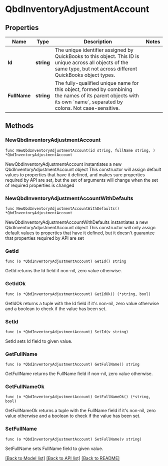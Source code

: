 # QbdInventoryAdjustmentAccount

## Properties

Name | Type | Description | Notes
------------ | ------------- | ------------- | -------------
**Id** | **string** | The unique identifier assigned by QuickBooks to this object. This ID is unique across all objects of the same type, but not across different QuickBooks object types. | 
**FullName** | **string** | The fully-qualified unique name for this object, formed by combining the names of its parent objects with its own &#x60;name&#x60;, separated by colons. Not case-sensitive. | 

## Methods

### NewQbdInventoryAdjustmentAccount

`func NewQbdInventoryAdjustmentAccount(id string, fullName string, ) *QbdInventoryAdjustmentAccount`

NewQbdInventoryAdjustmentAccount instantiates a new QbdInventoryAdjustmentAccount object
This constructor will assign default values to properties that have it defined,
and makes sure properties required by API are set, but the set of arguments
will change when the set of required properties is changed

### NewQbdInventoryAdjustmentAccountWithDefaults

`func NewQbdInventoryAdjustmentAccountWithDefaults() *QbdInventoryAdjustmentAccount`

NewQbdInventoryAdjustmentAccountWithDefaults instantiates a new QbdInventoryAdjustmentAccount object
This constructor will only assign default values to properties that have it defined,
but it doesn't guarantee that properties required by API are set

### GetId

`func (o *QbdInventoryAdjustmentAccount) GetId() string`

GetId returns the Id field if non-nil, zero value otherwise.

### GetIdOk

`func (o *QbdInventoryAdjustmentAccount) GetIdOk() (*string, bool)`

GetIdOk returns a tuple with the Id field if it's non-nil, zero value otherwise
and a boolean to check if the value has been set.

### SetId

`func (o *QbdInventoryAdjustmentAccount) SetId(v string)`

SetId sets Id field to given value.


### GetFullName

`func (o *QbdInventoryAdjustmentAccount) GetFullName() string`

GetFullName returns the FullName field if non-nil, zero value otherwise.

### GetFullNameOk

`func (o *QbdInventoryAdjustmentAccount) GetFullNameOk() (*string, bool)`

GetFullNameOk returns a tuple with the FullName field if it's non-nil, zero value otherwise
and a boolean to check if the value has been set.

### SetFullName

`func (o *QbdInventoryAdjustmentAccount) SetFullName(v string)`

SetFullName sets FullName field to given value.



[[Back to Model list]](../README.md#documentation-for-models) [[Back to API list]](../README.md#documentation-for-api-endpoints) [[Back to README]](../README.md)


